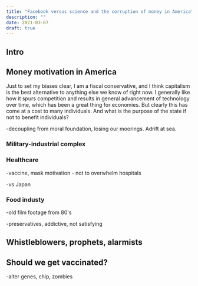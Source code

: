 ```yaml
---
title: "Facebook versus science and the corruption of money in America"
description: ""
date: 2021-03-07
draft: true
---
```


## Intro

## Money motivation in America

Just to set my biases clear, I am a fiscal conservative, and I think capitalism is the best alternative to anything else we know of right now. I generally like how it spurs competition and results in general advancement of technology over time, which has been a great thing for economies. But clearly this has come at a cost to many individuals. And what is the purpose of the state if not to benefit individuals?

-decoupling from moral foundation, losing our moorings. Adrift at sea.

### Military-industrial complex

### Healthcare

-vaccine, mask motivation - not to overwhelm hospitals

-vs Japan

### Food industy

-old film footage from 80's

-preservatives, addictive, not satisfying

## Whistleblowers, prophets, alarmists

## Should we get vaccinated?

-alter genes, chip, zombies
